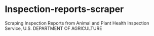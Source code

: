 # Inspection-reports-scraper
Scraping Inspection Reports from Animal and Plant Health Inspection Service, U.S. DEPARTMENT OF AGRICULTURE
